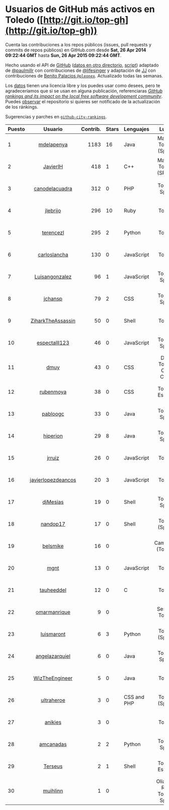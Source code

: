 # Usuarios de GitHub más activos en Toledo ([http://git.io/top-gh](http://git.io/top-gh))



  Cuenta las contribuciones a los repos públicos (issues, pull requests y commits de repos públicos) en GitHub.com desde  **Sat, 26 Apr 2014 09:22:44 GMT** hasta **Sun, 26 Apr 2015 09:22:44 GMT**.

  Hecho usando el API de [GitHub](http://github.com) ([datos en otro directorio](https://github.com/JJ/top-github-users-data/tree/master/data), [script](https://github.com/JJ/top-github-users)) adaptado de [@paulmillr](https://github.com/paulmillr) con contribuciones de [@lifesinger](https://github.com/lifesinger) y adaptación de [JJ](http://jj.github.io) con contribuciones de [Benito Palacios `@pleonex`](http://github.com/pleonex). Actualizado todas las semanas.

  Los [datos](https://github.com/JJ/top-github-users-data/tree/master/data) tienen una licencia libre y los puedes usar como desees, pero te agradeceríamos que si se usan en alguna publicación, referenciaras [*GitHub rankings and its impact on the local free software development community*](https://thewinnower.com/papers/github-rankings-and-its-impact-on-the-local-free-software-development-community). Puedes [observar](https://github.com/JJ/top-github-users-data/subscription) el repositorio si quieres ser notificado de la actualización de los ránkings. 

  Sugerencias y parches en [`github-city-rankings`](http://github.com/JJ/github-city-rankings). 


| Puesto   |  Usuario  |Contrib.| Stars | Lenguajes   |      Lugar      |  Avatar  |
|----------|:---------:|-------:|-------|-------------|:---------------:|----------|
| 1 | [mdelapenya](https://github.com/mdelapenya) | 1183 | 16 | Java | Madrid, Toledo (Spain) | <img src='https://avatars0.githubusercontent.com/u/951580?v=3&s=64' width='64' height='64' title='Manuel de la Peña'> |
| 2 | [JavierIH](https://github.com/JavierIH) | 418 | 1 | C++ | Madrid, Toledo (SPAIN) | <img src='https://avatars1.githubusercontent.com/u/5154251?v=3&s=64' width='64' height='64' title='Javier Isabel Hernandez'> |
| 3 | [canodelacuadra](https://github.com/canodelacuadra) | 312 | 0 | PHP | Toledo, Spain | <img src='https://avatars1.githubusercontent.com/u/5006582?v=3&s=64' width='64' height='64' title='José Antonio Cano'> |
| 4 | [jlebrijo](https://github.com/jlebrijo) | 296 | 10 | Ruby | Toledo | <img src='https://avatars0.githubusercontent.com/u/553507?v=3&s=64' width='64' height='64' title='Juan Lebrijo'> |
| 5 | [terencezl](https://github.com/terencezl) | 295 | 2 | Python | Toledo | <img src='https://avatars3.githubusercontent.com/u/3190888?v=3&s=64' width='64' height='64' title='Terence Z. Lew'> |
| 6 | [carloslancha](https://github.com/carloslancha) | 130 | 0 | JavaScript | Toledo | <img src='https://avatars3.githubusercontent.com/u/5803434?v=3&s=64' width='64' height='64' title='Carlos Lancha'> |
| 7 | [Luisangonzalez](https://github.com/Luisangonzalez) | 96 | 1 | JavaScript | Toledo, Spain | <img src='https://avatars1.githubusercontent.com/u/1648046?v=3&s=64' width='64' height='64' title='Luis Antonio González Martín'> |
| 8 | [jchansp](https://github.com/jchansp) | 79 | 2 | CSS | Toledo, Spain | <img src='https://avatars1.githubusercontent.com/u/593039?v=3&s=64' width='64' height='64' title='Jesús Muela'> |
| 9 | [ZiharkTheAssassin](https://github.com/ZiharkTheAssassin) | 50 | 0 | Shell | Toledo | <img src='https://avatars1.githubusercontent.com/u/5158225?v=3&s=64' width='64' height='64' title=''> |
| 10 | [espectalll123](https://github.com/espectalll123) | 46 | 0 | JavaScript | Toledo, Spain | <img src='https://avatars2.githubusercontent.com/u/2456419?v=3&s=64' width='64' height='64' title='Francisco Gómez García'> |
| 11 | [dmuy](https://github.com/dmuy) | 43 | 0 | CSS | DAS, Toledo City, Cebu | <img src='https://avatars3.githubusercontent.com/u/8830886?v=3&s=64' width='64' height='64' title='Dionlee Uy'> |
| 12 | [rubenmoya](https://github.com/rubenmoya) | 38 | 0 | CSS | Toledo, España | <img src='https://avatars3.githubusercontent.com/u/905225?v=3&s=64' width='64' height='64' title='Rubén Moya Rodríguez'> |
| 13 | [pabloogc](https://github.com/pabloogc) | 33 | 0 | Java | Toledo, Spain | <img src='https://avatars2.githubusercontent.com/u/1131305?v=3&s=64' width='64' height='64' title='Pablo Orgaz'> |
| 14 | [hiperion](https://github.com/hiperion) | 29 | 8 | Java | Toledo, Spain | <img src='https://avatars2.githubusercontent.com/u/360124?v=3&s=64' width='64' height='64' title='Andrés Cerezo'> |
| 15 | [jrruiz](https://github.com/jrruiz) | 26 | 0 | JavaScript | Toledo | <img src='https://avatars0.githubusercontent.com/u/6089334?v=3&s=64' width='64' height='64' title='Jose Ramón Ruiz Sánchez'> |
| 16 | [javierlopezdeancos](https://github.com/javierlopezdeancos) | 20 | 3 | JavaScript | Toledo | <img src='https://avatars1.githubusercontent.com/u/1202463?v=3&s=64' width='64' height='64' title='Javier'> |
| 17 | [djMesias](https://github.com/djMesias) | 19 | 0 | Shell | Toledo, Spain | <img src='https://avatars2.githubusercontent.com/u/1057831?v=3&s=64' width='64' height='64' title='djMesias'> |
| 18 | [nandop17](https://github.com/nandop17) | 17 | 0 | Shell | Toledo (Spain) | <img src='https://avatars1.githubusercontent.com/u/6423879?v=3&s=64' width='64' height='64' title='Fernando Illán'> |
| 19 | [belsmike](https://github.com/belsmike) | 16 | 0 |  | Camarena (Toledo) | <img src='https://avatars1.githubusercontent.com/u/6432534?v=3&s=64' width='64' height='64' title='Rafael García Álvarez'> |
| 20 | [mgnt](https://github.com/mgnt) | 13 | 0 | JavaScript | Toledo | <img src='https://avatars1.githubusercontent.com/u/3850065?v=3&s=64' width='64' height='64' title='Matthew Braun'> |
| 21 | [tauheeddel](https://github.com/tauheeddel) | 12 | 0 | C | Toledo | <img src='https://avatars0.githubusercontent.com/u/5762366?v=3&s=64' width='64' height='64' title='Tauheed Khan Mohd'> |
| 22 | [omarmanrique](https://github.com/omarmanrique) | 9 | 0 |  | Seseña, Toledo | <img src='https://avatars0.githubusercontent.com/u/12006845?v=3&s=64' width='64' height='64' title='Omar Manrique'> |
| 23 | [luismaront](https://github.com/luismaront) | 6 | 3 | Python | Toledo (Spain) | <img src='https://avatars0.githubusercontent.com/u/5930419?v=3&s=64' width='64' height='64' title='Luis Martínez Ontalba'> |
| 24 | [angelazarquiel](https://github.com/angelazarquiel) | 6 | 0 | Java | Toledo. Spain. | <img src='https://avatars3.githubusercontent.com/u/5631864?v=3&s=64' width='64' height='64' title='Angel Martínez'> |
| 25 | [WizTheEngineer](https://github.com/WizTheEngineer) | 5 | 0 | Java | Toledo | <img src='https://avatars1.githubusercontent.com/u/3859110?v=3&s=64' width='64' height='64' title='Wayne B Jackson'> |
| 26 | [ultraheroe](https://github.com/ultraheroe) | 3 | 0 | CSS and PHP | Toledo (Spain) | <img src='https://avatars1.githubusercontent.com/u/564454?v=3&s=64' width='64' height='64' title='David Mateo'> |
| 27 | [anikies](https://github.com/anikies) | 3 | 0 |  | Toledo | <img src='https://avatars3.githubusercontent.com/u/6978779?v=3&s=64' width='64' height='64' title='Fernando Varela  Martinez'> |
| 28 | [amcanadas](https://github.com/amcanadas) | 2 | 2 | Python | Toledo, Spain | <img src='https://avatars1.githubusercontent.com/u/2418747?v=3&s=64' width='64' height='64' title='Angel Martinez Cañadas'> |
| 29 | [Terseus](https://github.com/Terseus) | 2 | 1 | Shell | Toledo, España | <img src='https://avatars1.githubusercontent.com/u/1707139?v=3&s=64' width='64' height='64' title='David Caro'> |
| 30 | [muihlinn](https://github.com/muihlinn) | 1 | 0 |  | Olias del Rey, Toledo. Spain | <img src='https://avatars1.githubusercontent.com/u/7160350?v=3&s=64' width='64' height='64' title='Luis Miguel Castañeda'> |
